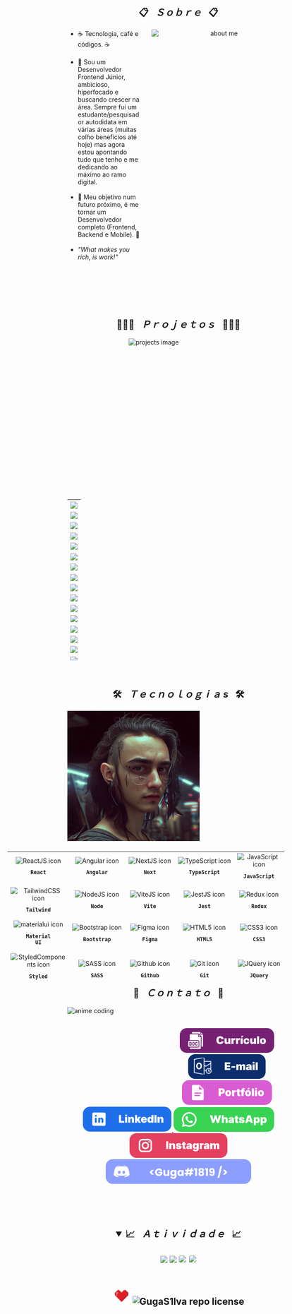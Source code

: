 <h2 align="center">📋&ensp; <i>Ｓｏｂｒｅ</i> &ensp;📋</h2>
<div align="center">
  <img align="right" src="./images/guga_cyberpunk-01.png" width="313px" height="313px" alt="about me">

  <ul align="left" style="padding-right: 340px;">
    <li>☕ Tecnologia, café e códigos. ☕</li><br>
    <li>🚀 Sou um Desenvolvedor Frontend Júnior, ambicioso, hiperfocado e buscando crescer na área. Sempre fui um estudante/pesquisador autodidata em várias áreas (muitas colho benefícios até hoje) mas agora estou apontando tudo que tenho e me dedicando ao máximo ao ramo digital.</li><br>
    <li>🔮 Meu objetivo num futuro próximo, é me tornar um Desenvolvedor completo (Frontend, Backend e Mobile). 🔮</li><br>
    <li><i>"What makes you rich, is work!"</i></li><br>
  </ul>
  <br><br><br><br>
</div>

<h2 align="center">👨🏻‍💻&ensp; <i>Ｐｒｏｊｅｔｏｓ</i> &ensp;👨🏻‍💻</h2>
<div>
  <img align="right" src="./images/guga_cyberpunk-02.png" height="365px" width="365px" alt="projects image">
  
  <table height="365px" width="365px">
    <tr>
      <td>
      <a href="https://github.com/GugaS1lva/Portfolio-GugaSilva" target="_blank">
        <img align="center" src="https://github-readme-stats.vercel.app/api/pin/?username=GugaS1lva&repo=Portfolio-GugaSilva&theme=tokyonight&hide_border=true">
      </a>
      </td>
    </tr>
    <tr>
      <td>
      <a href="https://github.com/GugaS1lva/GymProject_Master" target="_blank">
        <img align="center" src="https://github-readme-stats.vercel.app/api/pin/?username=GugaS1lva&repo=GymProject_Master&theme=tokyonight&hide_border=true">
      </a>
      </td>
    </tr>
        <tr>
      <td>
      <a href="https://github.com/GugaS1lva/HooBank_Master" target="_blank">
        <img align="center" src="https://github-readme-stats.vercel.app/api/pin/?username=GugaS1lva&repo=HooBank_Master&theme=tokyonight&hide_border=true">
    </a>
      </td>
    </tr>
    <tr>
      <td>
      <a href="https://github.com/GugaS1lva/RocketPay" target="_blank">
        <img align="center" src="https://github-readme-stats.vercel.app/api/pin/?username=GugaS1lva&repo=RocketPay&theme=tokyonight&hide_border=true">
    </a>
      </td>
    </tr>
    <tr>
      <td>
      <a href="https://github.com/GugaS1lva/Fr.Mentor-10--Interactive_Rating_Component" target="_blank">
        <img align="center" src="https://github-readme-stats.vercel.app/api/pin/?username=GugaS1lva&repo=Fr.Mentor-10--Interactive_Rating_Component&theme=tokyonight&hide_border=true">
    </a>
      </td>
    </tr>
    <tr>
      <td>
      <a href="https://github.com/GugaS1lva/GitHub-API_Profile.Search" target="_blank">
        <img align="center" src="https://github-readme-stats.vercel.app/api/pin/?username=GugaS1lva&repo=GitHub-API_Profile.Search&theme=tokyonight&hide_border=true">
    </a>
      </td>
    </tr>
    <tr>
      <td>
      <a href="https://github.com/GugaS1lva/TT-Musical.Weather.Forecast" target="_blank">
        <img align="center" src="https://github-readme-stats.vercel.app/api/pin/?username=GugaS1lva&repo=TT-Musical.Weather.Forecast&theme=tokyonight&hide_border=true">
    </a>
      </td>
    </tr>
    <tr>
      <td>
      <a href="https://github.com/GugaS1lva/Pokedex-01" target="_blank">
        <img align="center" src="https://github-readme-stats.vercel.app/api/pin/?username=GugaS1lva&repo=Pokedex-01&theme=tokyonight&hide_border=true">
      </a>
      </td>
    </tr>
    <tr>
      <td>
      <a href="https://github.com/GugaS1lva/Testing-Things" target="_blank">
        <img align="center" src="https://github-readme-stats.vercel.app/api/pin/?username=GugaS1lva&repo=Testing-Things&theme=tokyonight&hide_border=true">
      </a>
      </td>
    </tr>
    <tr>
      <td>
      <a href="https://github.com/GugaS1lva/Copa-Model.Project" target="_blank">
        <img align="center" src="https://github-readme-stats.vercel.app/api/pin/?username=GugaS1lva&repo=Copa-Model.Project&theme=tokyonight&hide_border=true">
      </a>
      </td>
    </tr>
    <tr>
      <td>
      <a href="https://github.com/GugaS1lva/DevQuest-Conteudo" target="_blank">
        <img align="center" src="https://github-readme-stats.vercel.app/api/pin/?username=GugaS1lva&repo=DevQuest-Conteudo&theme=tokyonight&hide_border=true">
      </a>
      </td>
    </tr>
    <tr>
      <td>
      <a href="https://github.com/GugaS1lva/DevQuest-Desafios" target="_blank">
        <img align="center" src="https://github-readme-stats.vercel.app/api/pin/?username=GugaS1lva&repo=DevQuest-Desafios&theme=tokyonight&hide_border=true">
      </a>
      </td>
    </tr>
    <tr>
      <td>
      <a href="https://github.com/GugaS1lva/Adolescencia-E-Violencia" target="_blank">
        <img align="center" src="https://github-readme-stats.vercel.app/api/pin/?username=GugaS1lva&repo=Adolescencia-E-Violencia&theme=tokyonight&hide_border=true">
      </a>
      </td>
    </tr>
    <tr>
      <td>
      <a href="https://github.com/GugaS1lva/Nebulous-Astronaut" target="_blank">
        <img align="center" src="https://github-readme-stats.vercel.app/api/pin/?username=GugaS1lva&repo=Nebulous-Astronaut&theme=tokyonight&hide_border=true">
      </a>
      </td>
    </tr>
    <tr>
      <td>
      <a href="https://github.com/GugaS1lva/Grupo-Plan-Marketing" target="_blank">
        <img align="center" src="https://github-readme-stats.vercel.app/api/pin/?username=GugaS1lva&repo=Grupo-Plan-Marketing&theme=tokyonight&hide_border=true">
      </a>
      </td>
    </tr>
    <tr>
      <td>
      <a href="https://github.com/GugaS1lva/GugaT-017--GugaCard" target="_blank">
        <img align="center" src="https://github-readme-stats.vercel.app/api/pin/?username=GugaS1lva&repo=GugaT-017--GugaCard&theme=tokyonight&hide_border=true">
      </a>
      </td>
    </tr>
    <tr>
      <td>
      <a href="https://github.com/GugaS1lva/ignitelab-designsystem" target="_blank">
        <img align="center" src="https://github-readme-stats.vercel.app/api/pin/?username=GugaS1lva&repo=ignitelab-designsystem&theme=tokyonight&hide_border=true">
      </a>
      </td>
    </tr>
    <tr>
      <td>
      <a href="https://github.com/GugaS1lva/Fr.Mentor-11--Advice_Generator-App" target="_blank">
        <img align="center" src="https://github-readme-stats.vercel.app/api/pin/?username=GugaS1lva&repo=Fr.Mentor-11--Advice_Generator-App&theme=tokyonight&hide_border=true">
      </a>
      </td>
    </tr>
    <tr>
      <td>
      <a href="https://github.com/GugaS1lva/GugaT-018--Dark-N-Light-Theme-Switcher" target="_blank">
        <img align="center" src="https://github-readme-stats.vercel.app/api/pin/?username=GugaS1lva&repo=GugaT-018--Dark-N-Light-Theme-Switcher&theme=tokyonight&hide_border=true">
      </a>
      </td>
    </tr>
    <tr>
      <td>
      <a href="https://github.com/GugaS1lva/Fr.Mentor-08--Fylo.Dark_Master" target="_blank">
        <img align="center" src="https://github-readme-stats.vercel.app/api/pin/?username=GugaS1lva&repo=Fr.Mentor-08--Fylo.Dark_Master&theme=tokyonight&hide_border=true">
      </a>
      </td>
    </tr>
    <tr>
      <td>
      <a href="https://github.com/GugaS1lva/GugaT-008--Pokedex" target="_blank">
        <img align="center" src="https://github-readme-stats.vercel.app/api/pin/?username=GugaS1lva&repo=GugaT-008--Pokedex&theme=tokyonight&hide_border=true">
      </a>
      </td>
    </tr>
    <tr>
      <td>
      <a href="https://github.com/GugaS1lva/Fr.Mentor-05--Purpure.Huddle" target="_blank">
        <img align="center" src="https://github-readme-stats.vercel.app/api/pin/?username=GugaS1lva&repo=Fr.Mentor-05--Purpure.Huddle&theme=tokyonight&hide_border=true">
      </a>
      </td>
    </tr>
    <tr>
      <td>
      <a href="https://github.com/GugaS1lva/GugaT-005--Agencia.XPTO" target="_blank">
        <img align="center" src="https://github-readme-stats.vercel.app/api/pin/?username=GugaS1lva&repo=GugaT-005--Agencia.XPTO&theme=tokyonight&hide_border=true">
      </a>
      </td>
    </tr>
    <tr>
      <td>
      <a href="https://github.com/GugaS1lva/GugaT-007--Purpure.Newslatter" target="_blank">
        <img align="center" src="https://github-readme-stats.vercel.app/api/pin/?username=GugaS1lva&repo=GugaT-007--Purpure.Newslatter&theme=tokyonight&hide_border=true">
      </a>
      </td>
    </tr>
    <tr>
      <td>
      <a href="https://github.com/GugaS1lva/GugaT-006--Agencia.XYZ" target="_blank">
        <img align="center" src="https://github-readme-stats.vercel.app/api/pin/?username=GugaS1lva&repo=GugaT-006--Agencia.XYZ&theme=tokyonight&hide_border=true">
      </a>
      </td>
    </tr>
    <tr>
      <td>
      <a href="https://github.com/GugaS1lva/GugaT-004--Code.Cafe" target="_blank">
        <img align="center" src="https://github-readme-stats.vercel.app/api/pin/?username=GugaS1lva&repo=GugaT-004--Code.Cafe&theme=tokyonight&hide_border=true">
      </a>
      </td>
    </tr>
    <tr>
      <td>
      <a href="https://github.com/GugaS1lva/ProjetoCordel" target="_blank">
        <img align="center" src="https://github-readme-stats.vercel.app/api/pin/?username=GugaS1lva&repo=ProjetoCordel&theme=tokyonight&hide_border=true">
      </a>
      </td>
    </tr>
    <tr>
      <td>
      <a href="https://github.com/GugaS1lva/ProjetoAndroid" target="_blank">
        <img align="center" src="https://github-readme-stats.vercel.app/api/pin/?username=GugaS1lva&repo=ProjetoAndroid&theme=tokyonight&hide_border=true">
      </a>
      </td>
    </tr>
  </table>
</div>
<br>

<h2 align="center">🛠️&ensp; <i>Ｔｅｃｎｏｌｏｇｉａ s</i> &ensp;🛠️</h2>
<img align="left" height="295px" width="300px" alt="quote" src="./images/guga_cyberpunk-03.png" />

<table align="right" height="300px" width="275px" style="width: 650px; padding: 10px 0px 10px 10px;">
  <tr>
    <td align="center">
      <img src="https://skillicons.dev/icons?i=react" width="65px" alt="ReactJS icon"/><br>
      <sub>
        <b>
          <pre>React</pre>
        </b>
      </sub>
    </td>
    <td align="center">
      <img src="https://skillicons.dev/icons?i=angular" width="65px" alt="Angular icon"/><br>
      <sub>
        <b>
          <pre>Angular</pre>
        </b>
      </sub>
    </td>
    <td align="center">
      <img src="https://skillicons.dev/icons?i=next" width="65px" alt="NextJS icon"/><br>
      <sub>
        <b>
          <pre>Next</pre>
        </b>
      </sub>
    </td>
    <td align="center">
      <img src="https://skillicons.dev/icons?i=typescript" width="65px" alt="TypeScript icon"/><br>
      <sub>
        <b>
          <pre>TypeScript</pre>
        </b>
      </sub>
    </td>
    <td align="center">
      <img src="https://skillicons.dev/icons?i=javascript" width="65px" alt="JavaScript icon"/><br>
      <sub>
        <b>
          <pre>JavaScript</pre>
        </b>
      </sub>
    </td>
  </tr>
  <tr>
    <td align="center" width="100px;">
      <img src="https://skillicons.dev/icons?i=tailwind" width="65px" alt="TailwindCSS icon"/><br>
      <sub>
        <b>
          <pre>Tailwind</pre>
        </b>
      </sub>
    </td>
    <td align="center">
      <img src="https://skillicons.dev/icons?i=nodejs" width="65px" alt="NodeJS icon"/><br>
      <sub>
        <b>
          <pre>Node</pre>
        </b>
      </sub>
    </td>
    <td align="center">
      <img src="https://skillicons.dev/icons?i=vite" width="65px" alt="ViteJS icon"/><br>
      <sub>
        <b>
          <pre>Vite</pre>
        </b>
      </sub>
    </td>
    <td align="center">
      <img src="https://skillicons.dev/icons?i=jest" width="65px" alt="JestJS icon"/><br>
      <sub>
        <b>
          <pre>Jest</pre>
        </b>
      </sub>
    </td>
    <td align="center">
      <img src="https://skillicons.dev/icons?i=redux" width="65px" alt="Redux icon"/><br>
      <sub>
        <b>
          <pre>Redux</pre>
        </b>
      </sub>
    </td>
  </tr>
  <tr>
    <td align="center">
      <img src="https://skillicons.dev/icons?i=materialui" width="65px" alt="materialui icon"/><br>
      <sub>
        <b>
          <pre>Material<br>UI</pre>
        </b>
      </sub>
    </td>
    <td align="center">
      <img src="https://skillicons.dev/icons?i=bootstrap" width="65px" alt="Bootstrap icon"/><br>
      <sub>
        <b>
          <pre>Bootstrap</pre>
        </b>
      </sub>
    </td>
    <td align="center" width="100px;">
      <img src="https://skillicons.dev/icons?i=figma" width="65px" alt="Figma icon"/><br>
      <sub>
        <b>
          <pre>Figma</pre>
        </b>
      </sub>
    </td>
    <td align="center">
      <img src="https://skillicons.dev/icons?i=html" width="65px" alt="HTML5 icon"/><br>
      <sub>
        <b>
          <pre>HTML5</pre>
        </b>
      </sub>
    </td>
    <td align="center">
      <img src="https://skillicons.dev/icons?i=css" width="65px" alt="CSS3 icon"/><br>
      <sub>
        <b>
          <pre>CSS3</pre>
        </b>
      </sub>
    </td>
  </tr>
  <tr>
    <td align="center">
      <img src="https://skillicons.dev/icons?i=styledcomponents" width="65px" alt="StyledComponents icon"/><br>
      <sub>
        <b>
          <pre>Styled<br>Components</pre>
        </b>
      </sub>
    </td>
    <td align="center">
      <img src="https://skillicons.dev/icons?i=sass" width="65px" alt="SASS icon"/><br>
      <sub>
        <b>
          <pre>SASS</pre>
        </b>
      </sub>
    </td>
    <td align="center">
      <img src="https://skillicons.dev/icons?i=github" width="65px" alt="Github icon"/><br>
      <sub>
        <b>
          <pre>Github</pre>
        </b>
      </sub>
    </td>
    <td align="center">
      <img src="https://skillicons.dev/icons?i=git" width="65px" alt="Git icon"/><br>
      <sub>
        <b>
          <pre>Git</pre>
        </b>
      </sub>
    </td>
    <td align="center" width="100px;">
      <img src="https://skillicons.dev/icons?i=jquery" width="65px" alt="JQuery icon"/><br>
      <sub>
        <b>
          <pre>JQuery</pre>
        </b>
      </sub>
    </td>
  </tr>
</table> 
<br><br><br><br><br><br><br><br><br><br><br><br><br><br><br>

<h2 align="center">💬&ensp; <i>Ｃｏｎｔａｔｏ</i> &ensp;💬</h2>
<img align="left" width="220px" height="180px" src="./images/cyberpunk-01.png" alt="anime coding">
<br><br>

<p align="center">
  <a href="https://docs.google.com/document/d/1h95nKIQ5ASSYmv8kV7I2Za1CLo9_5ELUt92S_SSwaSk/edit?usp=sharing" alt="currículo">
    <img src="./images/button/curriculo.svg" alt="currículo">
  </a>
  <a href = "mailto:desenvjonathan@hotmail.com" alt="e-mail"><img src="./images/button/e-mail.svg" target="_blank">
  </a> 
  <a href="https://portfolio-guga-silva.vercel.app/" alt="Portfólio" target="_blank">
    <img src="./images/button/portfolio.svg" alt="Portfólio">
  </a> 
  <a href="https://www.linkedin.com/in/guga-silva-124706233" alt="Linkedin" target="_blank">
    <img src="./images/button/linkedin.svg" alt="linkedin">
  </a>
  <a href="https://wa.me/558281828018" alt="WhatsApp" target="_blank">
    <img src="./images/button/whatsapp.svg" alt="Whatsapp">
  </a>
  <a href="https://www.instagram.com/50repolhoscozidos/" alt="Instagram" target="_blank">
    <img src="./images/button/instagram.svg" alt="Instagram">
  </a>
  <img src="./images/button/discord.svg" alt="discord">
</p>
<br><br><br>

<h2 align="center">
<details open>
  <summary>📈&ensp; <i>Ａｔｉｖｉｄａｄｅ</i> &ensp;📈</summary>
  <br>
  <img height="160em" src="https://github-readme-stats.vercel.app/api?username=GugaS1lva&show_icons=true&theme=tokyonight&include_all_commits=true&count_private=true">
  <img height="160em" src="https://github-readme-stats.vercel.app/api/top-langs/?username=GugaS1lva&layout=compact&langs_count=6&theme=tokyonight">

  <img style="border: 1px solid white; border-radius: 4px;" height="203px" src="https://github-readme-stats.vercel.app/api?username=GugaS1lva&show_icons=true&custom_title=GugaS1lva's%20Github%20Stats&theme=tokyonight&hide_border=true">
  <img style="border: 1px solid white; border-radius: 4px;" height="203px" src="https://github-readme-streak-stats.herokuapp.com/?user=GugaS1lva&theme=tokyonight&hide_border=true">
  <br><br>
</details>
<br>

<img src="./images/heart.gif" alt="coração" height="40px" width="40px" />
<img  src="https://img.shields.io/github/license/GugaS1lva/GugaS1lva?style=for-the-badge&logo=unlicense&logoColor=lightgrey&color=70A5FD" alt="GugaS1lva repo license" height="40px" />